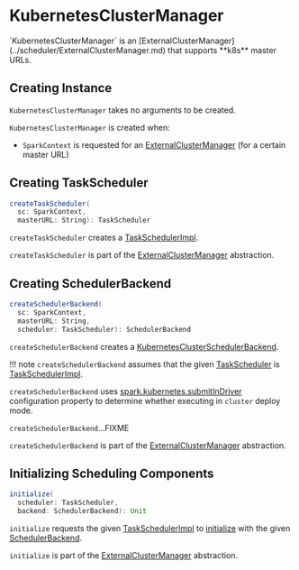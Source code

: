 # KubernetesClusterManager

<span id="canCreate">
`KubernetesClusterManager` is an [ExternalClusterManager](../scheduler/ExternalClusterManager.md) that supports **k8s** master URLs.

## Creating Instance

`KubernetesClusterManager` takes no arguments to be created.

`KubernetesClusterManager` is created when:

* `SparkContext` is requested for an [ExternalClusterManager](../SparkContext.md#getClusterManager) (for a certain master URL)

## <span id="createTaskScheduler"> Creating TaskScheduler

```scala
createTaskScheduler(
  sc: SparkContext,
  masterURL: String): TaskScheduler
```

`createTaskScheduler` creates a [TaskSchedulerImpl](../scheduler/TaskSchedulerImpl.md).

`createTaskScheduler` is part of the [ExternalClusterManager](../scheduler/ExternalClusterManager.md#createTaskScheduler) abstraction.

## <span id="createSchedulerBackend"> Creating SchedulerBackend

```scala
createSchedulerBackend(
  sc: SparkContext,
  masterURL: String,
  scheduler: TaskScheduler): SchedulerBackend
```

`createSchedulerBackend` creates a [KubernetesClusterSchedulerBackend](KubernetesClusterSchedulerBackend.md).

!!! note
    `createSchedulerBackend` assumes that the given [TaskScheduler](../scheduler/TaskScheduler.md) is [TaskSchedulerImpl](../scheduler/TaskSchedulerImpl.md).

`createSchedulerBackend` uses [spark.kubernetes.submitInDriver](configuration-properties.md#spark.kubernetes.submitInDriver) configuration property to determine whether executing in `cluster` deploy mode.

`createSchedulerBackend`...FIXME

`createSchedulerBackend` is part of the [ExternalClusterManager](../scheduler/ExternalClusterManager.md#createSchedulerBackend) abstraction.

## <span id="initialize"> Initializing Scheduling Components

```scala
initialize(
  scheduler: TaskScheduler,
  backend: SchedulerBackend): Unit
```

`initialize` requests the given [TaskSchedulerImpl](../scheduler/TaskSchedulerImpl.md) to [initialize](#initialize) with the given [SchedulerBackend](../scheduler/SchedulerBackend.md).

`initialize` is part of the [ExternalClusterManager](../scheduler/ExternalClusterManager.md#initialize) abstraction.
